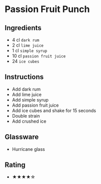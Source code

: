 # Passion Fruit Punch

## Ingredients
- 4 cl `dark rum`
- 2 cl `lime juice`
- 1 cl `simple syrup`
- 10 cl `passion fruit juice`
- 24 `ice cubes`

## Instructions
- Add dark rum
- Add lime juice
- Add simple syrup
- Add passion fruit juice
- Add ice cubes and shake for 15 seconds
- Double strain
- Add crushed ice

## Glassware
- Hurricane glass

## Rating
- ★★★★☆